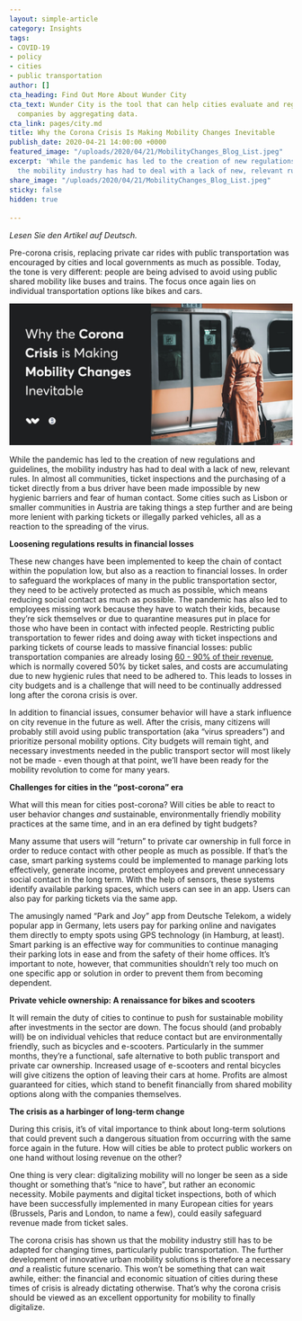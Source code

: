 ```yaml
---
layout: simple-article
category: Insights
tags:
- COVID-19
- policy
- cities
- public transportation
author: []
cta_heading: Find Out More About Wunder City
cta_text: Wunder City is the tool that can help cities evaluate and regulate mobility
  companies by aggregating data.
cta_link: pages/city.md
title: Why the Corona Crisis Is Making Mobility Changes Inevitable
publish_date: 2020-04-21 14:00:00 +0000
featured_image: "/uploads/2020/04/21/MobilityChanges_Blog_List.jpeg"
excerpt: 'While the pandemic has led to the creation of new regulations and guidelines,
  the mobility industry has had to deal with a lack of new, relevant rules. '
share_image: "/uploads/2020/04/21/MobilityChanges_Blog_List.jpeg"
sticky: false
hidden: true

---
```

_Lesen Sie den Artikel auf Deutsch._

Pre-corona crisis, replacing private car rides with public transportation was encouraged by cities and local governments as much as possible. Today, the tone is very different: people are being advised to avoid using public shared mobility like buses and trains. The focus once again lies on individual transportation options like bikes and cars.

![](/uploads/2020/04/21/MobilityChanges_Blog_Body-1.jpg)

While the pandemic has led to the creation of new regulations and guidelines, the mobility industry has had to deal with a lack of new, relevant rules. In almost all communities, ticket inspections and the purchasing of a ticket directly from a bus driver have been made impossible by new hygienic barriers and fear of human contact. Some cities such as Lisbon or smaller communities in Austria are taking things a step further and are being more lenient with parking tickets or illegally parked vehicles, all as a reaction to the spreading of the virus.

**Loosening regulations results in financial losses**

These new changes have been implemented to keep the chain of contact within the population low, but also as a reaction to financial losses. In order to safeguard the workplaces of many in the public transportation sector, they need to be actively protected as much as possible, which means reducing social contact as much as possible. The pandemic has also led to employees missing work because they have to watch their kids, because they’re sick themselves or due to quarantine measures put in place for those who have been in contact with infected people. Restricting public transportation to fewer rides and doing away with ticket inspections and parking tickets of course leads to massive financial losses: public transportation companies are already losing [60 - 90% of their revenue,](https://www.verdi.de/presse/pressemitteilungen/++co++6053f842-78bb-11ea-a1d4-525400b665de) which is normally covered 50% by ticket sales, and costs are accumulating due to new hygienic rules that need to be adhered to. This leads to losses in city budgets and is a challenge that will need to be continually addressed long after the corona crisis is over.

In addition to financial issues, consumer behavior will have a stark influence on city revenue in the future as well. After the crisis, many citizens will probably still avoid using public transportation (aka “virus spreaders”) and prioritize personal mobility options. City budgets will remain tight, and necessary investments needed in the public transport sector will most likely not be made - even though at that point, we’ll have been ready for the mobility revolution to come for many years.

**Challenges for cities in the “post-corona” era**

What will this mean for cities post-corona? Will cities be able to react to user behavior changes _and_ sustainable, environmentally friendly mobility practices at the same time, and in an era defined by tight budgets?

Many assume that users will “return” to private car ownership in full force in order to reduce contact with other people as much as possible. If that’s the case, smart parking systems could be implemented to manage parking lots effectively, generate income, protect employees and prevent unnecessary social contact in the long term. With the help of sensors, these systems identify available parking spaces, which users can see in an app. Users can also pay for parking tickets via the same app.

The amusingly named “Park and Joy” app from Deutsche Telekom, a widely popular app in Germany, lets users pay for parking online and navigates them directly to empty spots using GPS technology (in Hamburg, at least). Smart parking is an effective way for communities to continue managing their parking lots in ease and from the safety of their home offices. It’s important to note, however, that communities shouldn’t rely too much on one specific app or solution in order to prevent them from becoming dependent.

**Private vehicle ownership: A renaissance for bikes and scooters**

It will remain the duty of cities to continue to push for sustainable mobility after investments in the sector are down. The focus should (and probably will) be on individual vehicles that reduce contact but are environmentally friendly, such as bicycles and e-scooters. Particularly in the summer months, they’re a functional, safe alternative to both public transport and private car ownership. Increased usage of e-scooters and rental bicycles will give citizens the option of leaving their cars at home. Profits are almost guaranteed for cities, which stand to benefit financially from shared mobility options along with the companies themselves.

**The crisis as a harbinger of long-term change**

During this crisis, it’s of vital importance to think about long-term solutions that could prevent such a dangerous situation from occurring with the same force again in the future. How will cities be able to protect public workers on one hand without losing revenue on the other?

One thing is very clear: digitalizing mobility will no longer be seen as a side thought or something that’s “nice to have”, but rather an economic necessity. Mobile payments and digital ticket inspections, both of which have been successfully implemented in many European cities for years (Brussels, Paris and London, to name a few), could easily safeguard revenue made from ticket sales.

The corona crisis has shown us that the mobility industry still has to be adapted for changing times, particularly public transportation. The further development of innovative urban mobility solutions is therefore a necessary _and_ a realistic future scenario. This won’t be something that can wait awhile, either: the financial and economic situation of cities during these times of crisis is already dictating otherwise. That’s why the corona crisis should be viewed as an excellent opportunity for mobility to finally digitalize.